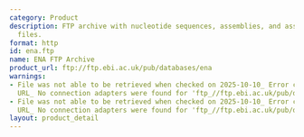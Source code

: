 ```yaml
---
category: Product
description: FTP archive with nucleotide sequences, assemblies, and associated data
  files.
format: http
id: ena.ftp
name: ENA FTP Archive
product_url: ftp://ftp.ebi.ac.uk/pub/databases/ena
warnings:
- File was not able to be retrieved when checked on 2025-10-10_ Error connecting to
  URL_ No connection adapters were found for 'ftp_//ftp.ebi.ac.uk/pub/databases/ena'
- File was not able to be retrieved when checked on 2025-10-10_ Error connecting to
  URL_ No connection adapters were found for 'ftp_//ftp.ebi.ac.uk/pub/databases/ena'
layout: product_detail
---
```

